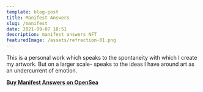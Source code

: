 ```yaml
---
template: blog-post
title: Manifest Answers
slug: /manifest
date: 2021-09-07 18:51
description: manifest answers NFT
featuredImage: /assets/refraction-01.png
---
```

This is a personal work which speaks to the spontaneity with which I create my artwork. But on a larger scale- speaks to the ideas I have around art as an undercurrent of emotion.

**[Buy Manifest Answers on OpenSea](https://opensea.io/assets/0x495f947276749ce646f68ac8c248420045cb7b5e/75511496996509083340559006059282024395904634734945582606826898913947470004225)**